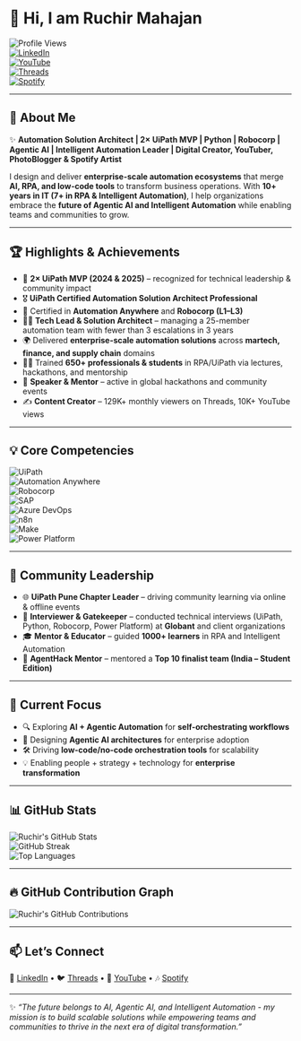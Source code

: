 # 👋 Hi, I am Ruchir Mahajan  

![Profile Views](https://komarev.com/ghpvc/?username=ruchirmahajan&style=flat-square&color=blue)  
[![LinkedIn](https://img.shields.io/badge/LinkedIn-Ruchir%20Mahajan-blue?style=flat-square&logo=linkedin)](https://www.linkedin.com/in/ruchirmahajan)  
[![YouTube](https://img.shields.io/badge/YouTube-RuchirMahajan-red?style=flat-square&logo=youtube)](https://www.youtube.com/@ruchirmahajan)  
[![Threads](https://img.shields.io/badge/Threads-%40ruchirmahajan-black?style=flat-square&logo=threads)](https://www.threads.net/@ruchirmahajan)  
[![Spotify](https://img.shields.io/badge/Spotify-Ruchir%20Mahajan-green?style=flat-square&logo=spotify)](https://open.spotify.com/show/6D13BDhUAyiWWF7GHoLKgf)  

---

## 🚀 About Me  

✨ **Automation Solution Architect | 2× UiPath MVP | Python | Robocorp | Agentic AI | Intelligent Automation Leader | Digital Creator, YouTuber, PhotoBlogger & Spotify Artist**  

I design and deliver **enterprise-scale automation ecosystems** that merge **AI, RPA, and low-code tools** to transform business operations. With **10+ years in IT (7+ in RPA & Intelligent Automation)**, I help organizations embrace the **future of Agentic AI and Intelligent Automation** while enabling teams and communities to grow.  

---

## 🏆 Highlights & Achievements  

- 🏅 **2× UiPath MVP (2024 & 2025)** – recognized for technical leadership & community impact  
- 🎖 **UiPath Certified Automation Solution Architect Professional**  
- 📜 Certified in **Automation Anywhere** and **Robocorp (L1–L3)**  
- 👨‍💻 **Tech Lead & Solution Architect** – managing a 25-member automation team with fewer than 3 escalations in 3 years  
- 🌍 Delivered **enterprise-scale automation solutions** across **martech, finance, and supply chain** domains  
- 🧑‍🏫 Trained **650+ professionals & students** in RPA/UiPath via lectures, hackathons, and mentorship  
- 🎤 **Speaker & Mentor** – active in global hackathons and community events  
- ✍️ **Content Creator** – 129K+ monthly viewers on Threads, 10K+ YouTube views  

---

## 💡 Core Competencies  

![UiPath](https://img.shields.io/badge/UiPath-RPA-orange?style=for-the-badge&logo=uipath)  
![Automation Anywhere](https://img.shields.io/badge/Automation%20Anywhere-RPA-lightgrey?style=for-the-badge&logo=automationanywhere)  
![Robocorp](https://img.shields.io/badge/Robocorp-Python-blue?style=for-the-badge&logo=python)  
![SAP](https://img.shields.io/badge/SAP-Automation-yellow?style=for-the-badge&logo=sap)  
![Azure DevOps](https://img.shields.io/badge/Azure%20DevOps-Integration-0078D7?style=for-the-badge&logo=azuredevops)  
![n8n](https://img.shields.io/badge/n8n-Low%20Code-orange?style=for-the-badge&logo=n8n)  
![Make](https://img.shields.io/badge/Make-Automation-purple?style=for-the-badge&logo=make)  
![Power Platform](https://img.shields.io/badge/Power%20Platform-Microsoft-742774?style=for-the-badge&logo=powerplatform)  

---

## 🌱 Community Leadership  

- 🌐 **UiPath Pune Chapter Leader** – driving community learning via online & offline events  
- 👥 **Interviewer & Gatekeeper** – conducted technical interviews (UiPath, Python, Robocorp, Power Platform) at **Globant** and client organizations  
- 🎓 **Mentor & Educator** – guided **1000+ learners** in RPA and Intelligent Automation  
- 🤝 **AgentHack Mentor** – mentored a **Top 10 finalist team (India – Student Edition)**  

---

## 🎯 Current Focus  

- 🔍 Exploring **AI + Agentic Automation** for **self-orchestrating workflows**  
- 🧠 Designing **Agentic AI architectures** for enterprise adoption  
- 🛠 Driving **low-code/no-code orchestration tools** for scalability  
- 💡 Enabling people + strategy + technology for **enterprise transformation**  

---

## 📊 GitHub Stats  

![Ruchir's GitHub Stats](https://github-readme-stats.vercel.app/api?username=ruchirmahajan&show_icons=true&theme=radical&count_private=true&hide_border=true&token=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)  
![GitHub Streak](https://streak-stats.demolab.com/?user=ruchirmahajan&theme=radical&hide_border=true&token=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)  
![Top Languages](https://github-readme-stats.vercel.app/api/top-langs/?username=ruchirmahajan&layout=compact&theme=radical&hide_border=true&token=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)  

---

## 🔥 GitHub Contribution Graph  

![Ruchir's GitHub Contributions](https://github-readme-stats.vercel.app/api?username=ruchirmahajan&show_icons=true&theme=radical&count_private=true&hide_border=true&include_all_commits=true&token=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)  

---

## 📫 Let’s Connect  

💼 [LinkedIn](https://www.linkedin.com/in/ruchirmahajan) • 🐦 [Threads](https://www.threads.net/@ruchirmahajan) • 🎥 [YouTube](https://www.youtube.com/@ruchirmahajan) • 🎶 [Spotify](https://open.spotify.com/show/6D13BDhUAyiWWF7GHoLKgf)  

---

✨ *“The future belongs to AI, Agentic AI, and Intelligent Automation - my mission is to build scalable solutions while empowering teams and communities to thrive in the next era of digital transformation.”*  
